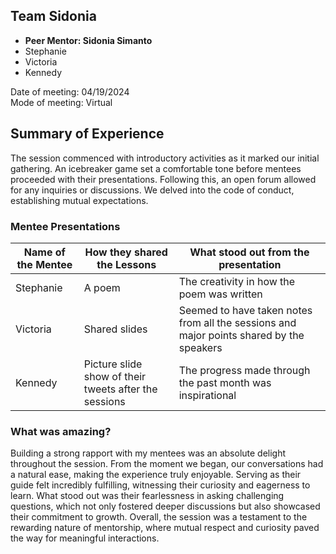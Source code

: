 ## Team Sidonia

- **Peer Mentor: Sidonia Simanto**  
- Stephanie  
- Victoria  
- Kennedy  

Date of meeting: 04/19/2024  
Mode of meeting: Virtual  

## Summary of Experience

The session commenced with introductory activities as it marked our initial gathering. An icebreaker game set a comfortable tone before mentees proceeded with their presentations. Following this, an open forum allowed for any inquiries or discussions. We delved into the code of conduct, establishing mutual expectations.

### Mentee Presentations

| Name of the Mentee| How they shared the Lessons| What stood out from the presentation|
| ----------- | ----------- |------|
| Stephanie| A poem | The creativity in how the poem was written |
| Victoria   | Shared slides     |  Seemed to have taken notes from all the sessions and major points shared by the speakers    |
|Kennedy |Picture slide show of their tweets after the sessions|The progress made through the past month was inspirational|

### What was amazing?

Building a strong rapport with my mentees was an absolute delight throughout the session. From the moment we began, our conversations had a natural ease, making the experience truly enjoyable. Serving as their guide felt incredibly fulfilling, witnessing their curiosity and eagerness to learn. What stood out was their fearlessness in asking challenging questions, which not only fostered deeper discussions but also showcased their commitment to growth. Overall, the session was a testament to the rewarding nature of mentorship, where mutual respect and curiosity paved the way for meaningful interactions.